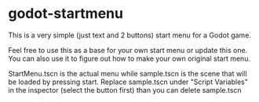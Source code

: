 # godot-startmenu
This is a very simple (just text and 2 buttons) start menu for a Godot game.

Feel free to use this as a base for your own start menu or update this one.
You can also use it to figure out how to make your own original start menu.

StartMenu.tscn is the actual menu while sample.tscn is the scene that will be loaded by pressing start.
Replace sample.tscn under "Script Variables" in the inspector (select the button first) than you can delete sample.tscn